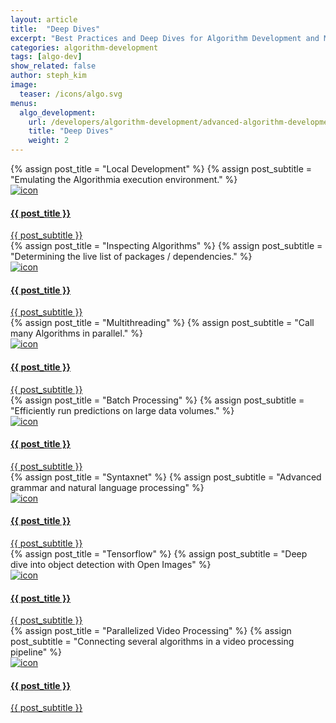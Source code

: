 ```yaml
---
layout: article
title:  "Deep Dives"
excerpt: "Best Practices and Deep Dives for Algorithm Development and Model Deployment"
categories: algorithm-development
tags: [algo-dev]
show_related: false
author: steph_kim
image:
  teaser: /icons/algo.svg
menus:
  algo_development:
    url: /developers/algorithm-development/advanced-algorithm-development
    title: "Deep Dives"
    weight: 2
---
```


<div>
  {% assign post_title = "Local Development" %}
  {% assign post_subtitle = "Emulating the Algorithmia execution environment." %}
  <a href="{{site.baseurl}}/algorithm-development/advanced-algorithm-development/local-development"
    title="{{ post_title }}: {{ post_subtitle }}"
    class="syn-card outlined actionable syn-link-no-decoration syn-mb-32">
    <div class="syn-media-object">
      <div class="syn-media-object-image">
        <div class="syn-width-capped-160">
          <img src="{{site.cdnurl}}{{site.baseurl}}/images/post_images/local_development/local_development.png" alt="icon" itemprop="image" class="syn-image-responsive">
        </div>
      </div>
      <div class="syn-media-object-body syn-flex direction-column justify-center">
        <h4 itemprop="name" class="syn-mb-8">{{ post_title }}</h4>
        <div class="syn-body-2 syn-text-secondary syn-mb-0">{{ post_subtitle }}</div>
      </div>
    </div>
  </a>
  {% assign post_title = "Inspecting Algorithms" %}
  {% assign post_subtitle = "Determining the live list of packages / dependencies." %}
  <a href="{{site.baseurl}}/algorithm-development/advanced-algorithm-development/list-packages"
    title="{{ post_title }}: {{ post_subtitle }}"
    class="syn-card outlined actionable syn-link-no-decoration syn-mb-32">
    <div class="syn-media-object">
      <div class="syn-media-object-image">
        <div class="syn-width-capped-160">
          <img src="{{site.cdnurl}}{{site.baseurl}}/images/post_images/list_packages/dependencies.png" alt="icon" itemprop="image" class="syn-image-responsive">
        </div>
      </div>
      <div class="syn-media-object-body syn-flex direction-column justify-center">
        <h4 itemprop="name" class="syn-mb-8">{{ post_title }}</h4>
        <div class="syn-body-2 syn-text-secondary syn-mb-0">{{ post_subtitle }}</div>
      </div>
    </div>
  </a>
  {% assign post_title = "Multithreading" %}
  {% assign post_subtitle = "Call many Algorithms in parallel." %}
  <a href="{{site.baseurl}}/algorithm-development/advanced-algorithm-development/multithreading"
    title="{{ post_title }}: {{ post_subtitle }}"
    class="syn-card outlined actionable syn-link-no-decoration syn-mb-32">
    <div class="syn-media-object">
      <div class="syn-media-object-image">
        <div class="syn-width-capped-160">
          <img src="{{site.cdnurl}}{{site.baseurl}}/images/post_images/multithreading/multithreading.png" alt="icon" itemprop="image" class="syn-image-responsive">
        </div>
      </div>
      <div class="syn-media-object-body syn-flex direction-column justify-center">
        <h4 itemprop="name" class="syn-mb-8">{{ post_title }}</h4>
        <div class="syn-body-2 syn-text-secondary syn-mb-0">{{ post_subtitle }}</div>
      </div>
    </div>
  </a>
  {% assign post_title = "Batch Processing" %}
  {% assign post_subtitle = "Efficiently run predictions on large data volumes." %}
  <a href="{{site.baseurl}}/algorithm-development/advanced-algorithm-development/batch-processing"
    title="{{ post_title }}: {{ post_subtitle }}"
    class="syn-card outlined actionable syn-link-no-decoration syn-mb-32">
    <div class="syn-media-object">
      <div class="syn-media-object-image">
        <div class="syn-width-capped-160">
          <img src="{{site.cdnurl}}{{site.baseurl}}/images/post_images/batch-processing/batch_processing.png" alt="icon" itemprop="image" class="syn-image-responsive">
        </div>
      </div>
      <div class="syn-media-object-body syn-flex direction-column justify-center">
        <h4 itemprop="name" class="syn-mb-8">{{ post_title }}</h4>
        <div class="syn-body-2 syn-text-secondary syn-mb-0">{{ post_subtitle }}</div>
      </div>
    </div>
  </a>
  {% assign post_title = "Syntaxnet" %}
  {% assign post_subtitle = "Advanced grammar and natural language processing" %}
  <a href="https://blog.algorithmia.com/advanced-grammar-and-natural-language-processing-with-syntaxnet/"
    title="{{ post_title }}: {{ post_subtitle }}"
    class="syn-card outlined actionable syn-link-no-decoration syn-mb-32">
    <div class="syn-media-object">
      <div class="syn-media-object-image">
        <div class="syn-width-capped-160">
          <img src="{{site.baseurl}}/images/post_images/syntaxnet/syntaxnet.png" alt="icon" itemprop="image" class="syn-image-responsive">
        </div>
      </div>
      <div class="syn-media-object-body syn-flex direction-column justify-center">
        <h4 itemprop="name" class="syn-mb-8">{{ post_title }}</h4>
        <div class="syn-body-2 syn-text-secondary syn-mb-0">{{ post_subtitle }}</div>
      </div>
    </div>
  </a>
  {% assign post_title = "Tensorflow" %}
  {% assign post_subtitle = "Deep dive into object detection with Open Images" %}
  <a href="https://blog.algorithmia.com/deep-dive-into-object-detection-with-open-images-using-tensorflow/"
    title="{{ post_title }}: {{ post_subtitle }}"
    class="syn-card outlined actionable syn-link-no-decoration syn-mb-32">
    <div class="syn-media-object">
      <div class="syn-media-object-image">
        <div class="syn-width-capped-160">
          <img src="{{site.baseurl}}/images/post_images/tensorflow/open-images.png" alt="icon" itemprop="image" class="syn-image-responsive">
        </div>
      </div>
      <div class="syn-media-object-body syn-flex direction-column justify-center">
        <h4 itemprop="name" class="syn-mb-8">{{ post_title }}</h4>
        <div class="syn-body-2 syn-text-secondary syn-mb-0">{{ post_subtitle }}</div>
      </div>
    </div>
  </a>
  {% assign post_title = "Parallelized Video Processing" %}
  {% assign post_subtitle = "Connecting several algorithms in a video processing pipeline" %}
  <a href="https://blog.algorithmia.com/deep-dive-into-parallelized-video-processing/"
    title="{{ post_title }}: {{ post_subtitle }}"
    class="syn-card outlined actionable syn-link-no-decoration syn-mb-32">
    <div class="syn-media-object">
      <div class="syn-media-object-image">
        <div class="syn-width-capped-160">
          <img src="{{site.baseurl}}/images/post_images/video_processing/parallel-video-processing.png" alt="icon" itemprop="image" class="syn-image-responsive">
        </div>
      </div>
      <div class="syn-media-object-body syn-flex direction-column justify-center">
        <h4 itemprop="name" class="syn-mb-8">{{ post_title }}</h4>
        <div class="syn-body-2 syn-text-secondary syn-mb-0">{{ post_subtitle }}</div>
      </div>
    </div>
  </a>
</div>
